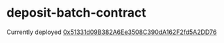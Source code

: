# deposit-batch-contract

Currently deployed [0x51331d09B382A6Ee3508C390dA162F2fd5A2DD76](https://etherscan.io/address/0x51331d09B382A6Ee3508C390dA162F2fd5A2DD76)
